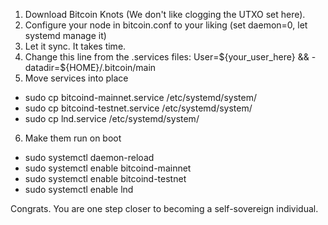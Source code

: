 1. Download Bitcoin Knots (We don't like clogging the UTXO set here).
2. Configure your node in bitcoin.conf to your liking (set daemon=0, let systemd manage it)
3. Let it sync. It takes time.
4. Change this line from the .services files: User=${your_user_here} && -datadir=${HOME}/.bitcoin/main
5. Move services into place
- sudo cp bitcoind-mainnet.service /etc/systemd/system/
- sudo cp bitcoind-testnet.service /etc/systemd/system/
- sudo cp lnd.service /etc/systemd/system/
6. Make them run on boot
- sudo systemctl daemon-reload
- sudo systemctl enable bitcoind-mainnet
- sudo systemctl enable bitcoind-testnet
- sudo systemctl enable lnd

Congrats. You are one step closer to becoming a self-sovereign individual.
